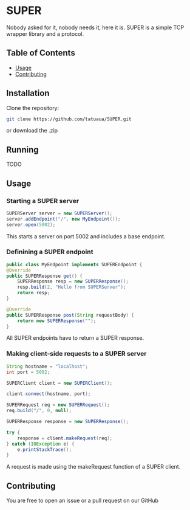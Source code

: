 # SUPER

Nobody asked for it, nobody needs it, here it is. SUPER is a simple TCP wrapper library and a protocol.

## Table of Contents
- [Usage](#usage)
- [Contributing](#contributing)

## Installation

Clone the repository:

   ```bash
   git clone https://github.com/tatuaua/SUPER.git
   ```

or download the .zip

## Running

TODO

## Usage

### Starting a SUPER server 

```java
SUPERServer server = new SUPERServer();
server.addEndpoint("/", new MyEndpoint());
server.open(5002);
```

This starts a server on port 5002 and includes a base endpoint.

### Definining a SUPER endpoint

```java
public class MyEndpoint implements SUPEREndpoint {
@Override
public SUPERResponse get() {
    SUPERResponse resp = new SUPERResponse();
    resp.build(2, "Hello from SUPERServer");
    return resp;
}

@Override
public SUPERResponse post(String requestBody) {
    return new SUPERResponse("");
}
```

All SUPER endpoints have to return a SUPER response.

### Making client-side requests to a SUPER server

```java
String hostname = "localhost";
int port = 5002;

SUPERClient client = new SUPERClient();

client.connect(hostname, port);

SUPERRequest req = new SUPERRequest();
req.build("/", 0, null);

SUPERResponse response = new SUPERResponse();

try {
    response = client.makeRequest(req);
} catch (IOException e) {
    e.printStackTrace();
}
```

A request is made using the makeRequest function of a SUPER client.

## Contributing

You are free to open an issue or a pull request on our GitHub
